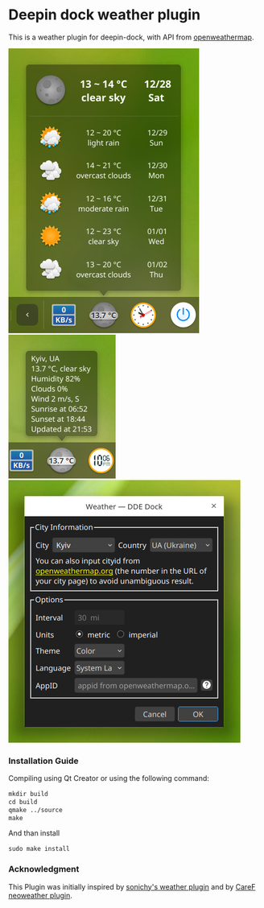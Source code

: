 Deepin dock weather plugin 
==========================

This is a weather plugin for deepin-dock, with API from [openweathermap](https://openweathermap.org).

![alt](preview.png)
![alt](preview1.png)
![alt](preview2.png)

### Installation Guide ###
Compiling using Qt Creator or using the following command:
```
mkdir build
cd build
qmake ../source
make
```

And than install
```
sudo make install
```

### Acknowledgment ###
This Plugin was initially inspired by [sonichy's weather plugin](https://github.com/sonichy/WEATHER_DDE_DOCK) and by [CareF neoweather plugin](https://github.com/CareF/deepin-dock-plugin-neoweather).
